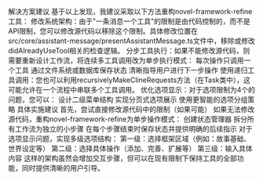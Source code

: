 解决方案建议
基于以上发现，我建议采取以下方法重构novel-framework-refine工具：
修改系统架构：由于"一条消息一个工具"的限制是由代码控制的，而不是API限制，您可以修改源代码以移除这个限制。具体修改位置在src/core/assistant-message/presentAssistantMessage.ts文件中，移除或修改didAlreadyUseTool相关的检查逻辑。
分步工具执行：如果不能修改源代码，则需要重新设计工作流，将连续多工具调用改为单步执行模式：
每次操作只调用一个工具
通过文件系统或数据库保存状态
清晰指导用户进行下一步操作
使用递归工具调用：您也可以利用recursivelyMakeClineRequests方法（在Task类中），这可能允许在一个流程中串联多个工具调用。
优化选项显示：对于选项限制为4个的问题，您可以：
设计二级菜单结构
实现分页式选项展示
使用更智能的选项分组策略
具体实施建议
首先，尝试直接修改源代码中的限制（如果可能）
如果无法修改源代码，重构novel-framework-refine为单步操作模式：
创建状态管理器
拆分所有工作流为独立的小步骤
在每个步骤结束时保存状态并提供明确的后续指示
对于选项显示问题，实现多级选项结构：
第一级：选择框架区域（例如：故事基础、世界设定等）
第二级：选择具体操作（添加、完善、扩展等）
第三级：输入具体内容
这样的架构虽然会增加交互步骤，但可以在现有限制下保持工具的全部功能，同时提供清晰的用户引导。